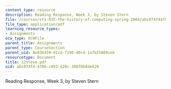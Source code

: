```yaml
---
content_type: resource
description: Reading Response, Week 3, by Steven Stern
file: /courses/sts-035-the-history-of-computing-spring-2004/abc074f44786c893d20c306f0b4de429_12steve.pdf
file_type: application/pdf
learning_resource_types:
- Assignments
ocw_type: OCWFile
parent_title: Assignments
parent_type: CourseSection
parent_uid: 8e836459-d1cd-f190-d0c4-1a7b25809ceb
resourcetype: Document
title: 12steve.pdf
uid: abc074f4-4786-c893-d20c-306f0b4de429
---
```

Reading Response, Week 3, by Steven Stern

